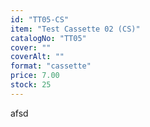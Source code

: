 ```yaml
---
id: "TT05-CS"
item: "Test Cassette 02 (CS)"
catalogNo: "TT05"
cover: ""
coverAlt: ""
format: "cassette"
price: 7.00
stock: 25
---
```


afsd